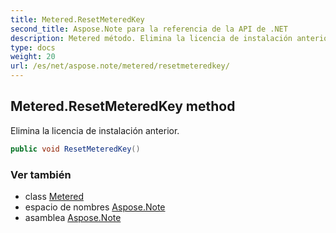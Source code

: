 ```yaml
---
title: Metered.ResetMeteredKey
second_title: Aspose.Note para la referencia de la API de .NET
description: Metered método. Elimina la licencia de instalación anterior.
type: docs
weight: 20
url: /es/net/aspose.note/metered/resetmeteredkey/
---
```

## Metered.ResetMeteredKey method

Elimina la licencia de instalación anterior.

```csharp
public void ResetMeteredKey()
```

### Ver también

* class [Metered](../)
* espacio de nombres [Aspose.Note](../../metered/)
* asamblea [Aspose.Note](../../../)


